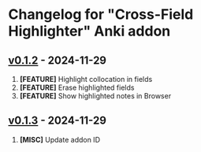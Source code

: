 # Changelog for "Cross-Field Highlighter" Anki addon

## [v0.1.2](https://github.com/Aleks-Ya/cross-field-highlighter-anki-addon/releases/tag/v0.1.2) - 2024-11-29

1. __[FEATURE]__ Highlight collocation in fields
2. __[FEATURE]__ Erase highlighted fields
3. __[FEATURE]__ Show highlighted notes in Browser

## [v0.1.3](https://github.com/Aleks-Ya/cross-field-highlighter-anki-addon/releases/tag/v0.1.3) - 2024-11-29

1. __[MISC]__ Update addon ID
